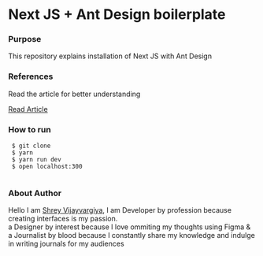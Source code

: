 <h1>Next JS + Ant Design boilerplate</h1>

<h3>Purpose</h3>
<p>This repository explains installation of Next JS with Ant Design </p>



<h3>References</h3>
<p>Read the article for better understanding</p>

<a href="https://shreyvijayvargiya26.medium.com/next-js-with-ant-design-f542ebe4e00c?source=your_stories_page-------------------------------------">Read Article</a>
  
 <h3>How to run</h3>
 
 ```
  $ git clone
  $ yarn
  $ yarn run dev
  $ open localhost:300
  
 ```

<h3>About Author</h3>
<p>Hello I am <a href="https://shreyvijayvargiya26.medium.com/">Shrey Vijayvargiya</a>, I am Developer by profession because creating interfaces is my passion. 
  <br /> a Designer by interest because I love ommiting my thoughts using Figma & <br />a Journalist by blood because I constantly share my knowledge and indulge in writing journals for my audiences</p>
